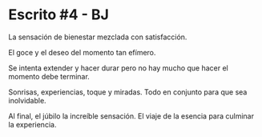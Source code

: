 # Escrito #4 - BJ
La sensación de bienestar
mezclada con satisfacción.

El goce y el deseo
del momento tan efímero.

Se intenta extender y hacer durar
pero no hay mucho que hacer
el momento debe terminar.

Sonrisas, experiencias, toque y miradas.
Todo en conjunto para que sea inolvidable.

Al final, el júbilo
la increíble sensación.
El viaje de la esencia
para culminar la experiencia.

